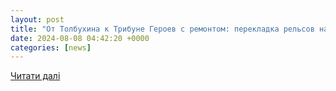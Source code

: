 ```yaml
---
layout: post
title: "От Толбухина к Трибуне Героев с ремонтом: перекладка рельсов на проблемной одесской площади стартует уже на днях   | Новости Одессы"
date: 2024-08-08 04:42:20 +0000
categories: [news]
---
```


[Читати далі](https://dumskaya.net/news/raboty-po/)
